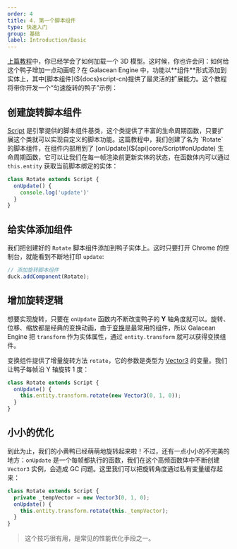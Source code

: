 ```yaml
---
order: 4
title: 4. 第一个脚本组件
type: 快速入门
group: 基础
label: Introduction/Basic
---
```


[上篇教程](${docs}model-cn)中，你已经学会了如何加载一个 3D 模型。这时候，你也许会问：如何给这个鸭子增加一点动画呢？在 Galacean Engine 中，功能以**组件**形式添加到实体上，其中[脚本组件](${docs}script-cn)提供了最灵活的扩展能力。这个教程将带你开发一个“匀速旋转的鸭子”示例：

<playground src="script-basic.ts"></playground>

## 创建旋转脚本组件

[Script](${api}core/Script) 是引擎提供的脚本组件基类，这个类提供了丰富的生命周期函数，只要扩展这个类就可以实现自定义的脚本功能。这篇教程中，我们创建了名为 `Rotate` 的脚本组件，在组件内部用到了 [onUpdate](${api}core/Script#onUpdate) 生命周期函数，它可以让我们在每一帧渲染前更新实体的状态，在函数体内可以通过 `this.entity` 获取当前脚本绑定的实体：

```typescript
class Rotate extends Script {
  onUpdate() {
    console.log('update')'
  }
}
```

## 给实体添加组件

我们把创建好的 `Rotate` 脚本组件添加到鸭子实体上。这时只要打开 Chrome 的控制台，就能看到不断地打印 `update`:

```typescript
// 添加旋转脚本组件
duck.addComponent(Rotate);
```

## 增加旋转逻辑

想要实现旋转，只要在 `onUpdate` 函数内不断改变鸭子的 **Y** 轴角度就可以。旋转、位移、缩放都是经典的变换动画，由于[变换](${docs}transform-cn)是最常用的组件，所以 Galacean Engine 把 `transform` 作为实体属性，通过 `entity.transform` 就可以获得变换组件。

变换组件提供了增量旋转方法 `rotate`，它的参数是类型为 [Vector3](${api}math/Vector3) 的变量。我们让鸭子每帧沿 Y 轴旋转 1 度：

```typescript
class Rotate extends Script {
  onUpdate() {
    this.entity.transform.rotate(new Vector3(0, 1, 0));
  }
}
```

## 小小的优化

到此为止，我们的小黄鸭已经萌萌地旋转起来啦！不过，还有一点小小的不完美的地方：`onUpdate` 是一个每帧都执行的函数，我们在这个高频函数体中不断创建 `Vector3` 实例，会造成 GC 问题。这里我们可以把旋转角度通过私有变量缓存起来：

```typescript
class Rotate extends Script {
  private _tempVector = new Vector3(0, 1, 0);
  onUpdate() {
    this.entity.transform.rotate(this._tempVector);
  }
}
```

> 这个技巧很有用，是常见的性能优化手段之一。